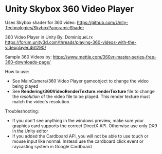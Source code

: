 # Unity Skybox 360 Video Player

Uses Skybox shader for 360 video:
https://github.com/Unity-Technologies/SkyboxPanoramicShader


360 Video Player in Unity
By: DominiqueLrx
https://forum.unity3d.com/threads/playing-360-videos-with-the-videoplayer.461290/


Sample 360 Videos by: 
https://www.mettle.com/360vr-master-series-free-360-downloads-page/



How to use:
- See MainCamera/360 Video Player gameobject to change the video being played
- See **Rendering/360VideoRenderTexture.renderTexture** file to change the *resolution* of the video file to be played. This render texture must match the video's resolution.



Troubleshooting:
- If you don't see anything in the windows preview, make sure your graphics card supports the correct DirectX API. Otherwise use only DX9 in the Unity editor
- If you added the Cardboard API, you will not be able to use touch or mouse input like normal. Instead use the cardboard click event or raycasting system in Google Cardboard